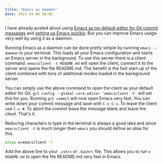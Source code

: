 ```yaml
---
title: "Emacs as daemon"
date: 2013-04-06 08:05
---
```


I have already posted about using [Emacs as my default editor for Git commit messages](/blog/2012/10/27/emacs-as-default-editor-for-git) and [setting up Emacs quickly](/blog/2013/01/08/emacs-as-primary-text-editor-for-lazy-developers). But you can improve Emacs usage very well by using it as a daemon.

Running Emacs as a daemon can be done pretty simple by running `emacs --daemon` in your terminal. This loads all your Emacs configuration and starts an Emacs server in the background. To use this server there is a client command. `emacsclient -t README.md` will open the client, connect it to the server and opens the file README.md. The benefit is the fast start up of the client combined with tons of additional modes loaded in the background server.

You can simply use the above command to open the client as your default editor for Git. `git config --global core.editor 'emacsclient -t'` will set this for you. Running `git commit` will now open Emacs very fast. You can write down your commit message and save with `C-x C-s`. To leave the client use `C-x #`. To abort the commit leave the message blank and leave the client. That's it.

Reducing characters to type in the terminal is always a good idea and since `emacsclient -t` is much longer then `emacs` you should define an alias for this.

```sh
alias e=emacsclient -t
```

Add the above line to your `.zshrc` or `.bashrc` file. This allows you to run `e README.md` to open the file README.md very fast in Emacs.
